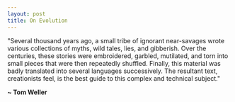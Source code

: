 ```yaml
---
layout: post
title: On Evolution
---
```


"Several thousand years ago, a small tribe of ignorant near-savages wrote various collections of myths, wild tales, lies, and gibberish. Over the centuries, these stories were embroidered, garbled, mutilated, and torn into small pieces that were then repeatedly shuffled. Finally, this material was badly translated into several languages successively. The resultant text, creationists feel, is the best guide to this complex and technical subject."

**~ Tom Weller**